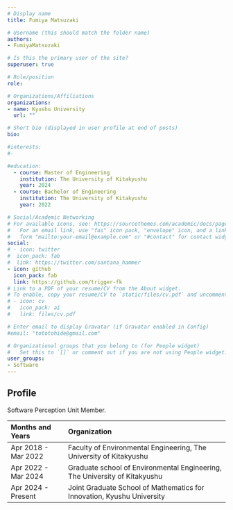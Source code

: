 ```yaml
---
# Display name
title: Fumiya Matsuzaki

# Username (this should match the folder name)
authors:
- FumiyaMatsuzaki

# Is this the primary user of the site?
superuser: true

# Role/position
role: 

# Organizations/Affiliations
organizations:
- name: Kyushu University
  url: ""

# Short bio (displayed in user profile at end of posts)
bio: 

#interests:
#- 

#education:
  - course: Master of Engineering
    institution: The University of Kitakyushu
    year: 2024
  - course: Bachelor of Engineering
    institution: The University of Kitakyushu
    year: 2022

# Social/Academic Networking
# For available icons, see: https://sourcethemes.com/academic/docs/page-builder/#icons
#   For an email link, use "fas" icon pack, "envelope" icon, and a link in the
#   form "mailto:your-email@example.com" or "#contact" for contact widget.
social:
# - icon: twitter
#  icon_pack: fab
#  link: https://twitter.com/santana_hammer
- icon: github
  icon_pack: fab
  link: https://github.com/trigger-fk
# Link to a PDF of your resume/CV from the About widget.
# To enable, copy your resume/CV to `static/files/cv.pdf` and uncomment the lines below.
# - icon: cv
#   icon_pack: ai
#   link: files/cv.pdf

# Enter email to display Gravatar (if Gravatar enabled in Config)
#email: "tototohide@gmail.com"

# Organizational groups that you belong to (for People widget)
#   Set this to `[]` or comment out if you are not using People widget.
user_groups:
- Software
---
```


## Profile
Software Perception Unit Member.

| Months and Years | Organization |
|:-|:-|
| Apr 2018 - Mar 2022 | Faculty of Environmental Engineering, The University of Kitakyushu |
| Apr 2022 - Mar 2024 | Graduate school of Environmental Engineering, The University of Kitakyushu |
| Apr 2024 - Present | Joint Graduate School of Mathematics for Innovation, Kyushu University |